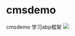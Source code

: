 # cmsdemo
cmsdemo 学习abp框架
[<img src="https://ltm0203.visualstudio.com/_apis/public/build/definitions/06667c49-f49d-4e3b-8eda-1ee96b1914c7/1/badge">](https://51abp.visualstudio.com/_apis/public/build/definitions/d985e2b0-acd1-4556-bcb9-148d80437520/1/badge)
